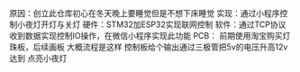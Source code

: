原因：创立此仓库初心在冬天晚上要睡觉但是不想下床睡觉
实现：通过小程序控制小夜灯开灯与关灯
硬件：STM32加ESP32实现联网控制
软件：通过TCP协议收到数据实现控制IO操作，在微信小程序实现此功能
PCB： 前期使用淘宝购买灯珠板，后续画板
      大概流程是这样 控制板给个输出通过三极管把5v的电压升高12v达到
      点亮小夜灯
